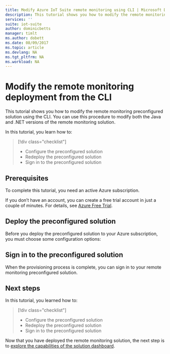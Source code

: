 ```yaml
---
title: Modify Azure IoT Suite remote monitoring using CLI | Microsoft Docs 
description: This tutorial shows you how to modify the remote monitoring preconfigured solution using the CLI.
services: ''
suite: iot-suite
author: dominicbetts
manager: timlt
ms.author: dobett
ms.date: 08/09/2017
ms.topic: article
ms.devlang: NA
ms.tgt_pltfrm: NA
ms.workload: NA
---
```


# Modify the remote monitoring deployment from the CLI

This tutorial shows you how to modify the remote monitoring preconfigured solution using the CLI. You can use this procedure to modify both the Java and .NET versions of the remote monitoring solution.

In this tutorial, you learn how to:

> [!div class="checklist"]
> * Configure the preconfigured solution
> * Redeploy the preconfigured solution
> * Sign in to the preconfigured solution

## Prerequisites

To complete this tutorial, you need an active Azure subscription.

If you don’t have an account, you can create a free trial account in just a couple of minutes. For details, see [Azure Free Trial](http://azure.microsoft.com/pricing/free-trial/).

## Deploy the preconfigured solution

Before you deploy the preconfigured solution to your Azure subscription, you must choose some configuration options:

## Sign in to the preconfigured solution

When the provisioning process is complete, you can sign in to your remote monitoring preconfigured solution.

## Next steps

In this tutorial, you learned how to:

> [!div class="checklist"]
> * Configure the preconfigured solution
> * Redeploy the preconfigured solution
> * Sign in to the preconfigured solution

Now that you have deployed the remote monitoring solution, the next step is to [explore the capabilities of the solution dashboard](./iot-suite-remote-monitoring-deploy.md).

<!-- Next tutorials in the sequence -->